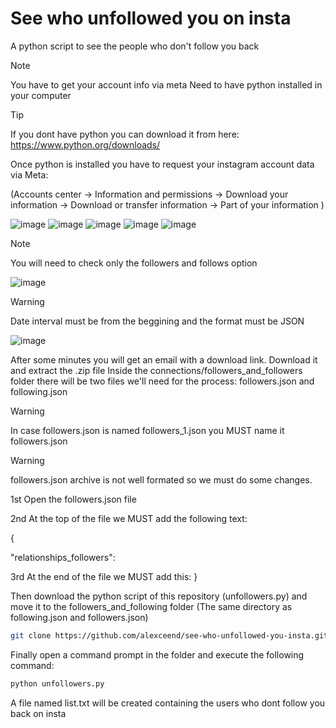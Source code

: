 # See who unfollowed you on insta
A python script to see the people who don't follow you back

> [!NOTE]
> You have to get your account info via meta
> Need to have python installed in your computer

> [!TIP]
> If you dont have python you can download it from here: https://www.python.org/downloads/

Once python is installed you have to request your instagram account data via Meta:

(Accounts center -> Information and permissions -> Download your information -> Download or transfer information -> Part of your information )

![image](https://github.com/alexceend/see-who-unfollowed-you-insta/assets/136982252/fbe9f700-6125-4653-806e-be1d013bd568)
![image](https://github.com/alexceend/see-who-unfollowed-you-insta/assets/136982252/f1bbc858-dca2-4e51-ab14-46af095f8730)
![image](https://github.com/alexceend/see-who-unfollowed-you-insta/assets/136982252/a11dab96-c4e8-4e89-a58f-69c6b2429a75)
![image](https://github.com/alexceend/see-who-unfollowed-you-insta/assets/136982252/81026841-d8df-46eb-ad1f-96575d2c78b0)
![image](https://github.com/alexceend/see-who-unfollowed-you-insta/assets/136982252/7dc04728-e9ad-43f9-936c-4a0531db2448)

> [!NOTE]
> You will need to check only the followers and follows option
> 
![image](https://github.com/alexceend/see-who-unfollowed-you-insta/assets/136982252/c7a33e6d-90f8-4805-915b-940fcad80e2a)

> [!WARNING]
> Date interval must be from the beggining and the format must be JSON

![image](https://github.com/alexceend/see-who-unfollowed-you-insta/assets/136982252/b9a47093-4bb7-4840-85f7-6db7730af4d7)

After some minutes you will get an email with a download link. Download it and extract the .zip file 
Inside the connections/followers_and_followers folder there will be two files we'll need for the process: followers.json and following.json

> [!WARNING]
> In case followers.json is named followers_1.json you MUST name it followers.json

> [!WARNING]
> followers.json archive is not well formated so we must do some changes.
> 
> 1st Open the followers.json file
> 
> 2nd At the top of the file we MUST add the following text:
> 
> {
> 
> "relationships_followers":
> 
> 3rd At the end of the file we MUST add this: }

Then download the python script of this repository (unfollowers.py) and move it to the followers_and_following folder (The same directory as following.json and followers.json)

```bash
git clone https://github.com/alexceend/see-who-unfollowed-you-insta.git
```

Finally open a command prompt in the folder and execute the following command:
```bash
python unfollowers.py
```
A file named list.txt will be created containing the users who dont follow you back on insta
